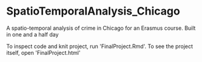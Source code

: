 # SpatioTemporalAnalysis_Chicago
A spatio-temporal analysis of crime in Chicago for an Erasmus course. Built in one and a half day

To inspect code and knit project, run 'FinalProject.Rmd'. To see the project itself, open 'FinalProject.html'
